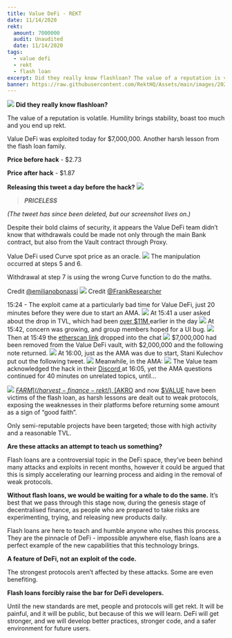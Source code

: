 ```yaml
---
title: Value DeFi - REKT
date: 11/14/2020
rekt: 
  amount: 7000000
  audit: Unaudited
  date: 11/14/2020
tags:
  - value defi
  - rekt
  - flash loan
excerpt: Did they really know flashloan? The value of a reputation is volatile. Humility brings stability - boast too much and you will get rekt. Value DeFi was exploited today for $7,000,000. Another harsh lesson from the flash loan family.
banner: https://raw.githubusercontent.com/RektHQ/Assets/main/images/2020/11/jumpoutwindow-7.jpg
---
```


![](https://raw.githubusercontent.com/RektHQ/Assets/main/images/2020/11/jumpoutwindow-7.jpg)
**Did they really know flashloan?**

The value of a reputation is volatile. Humility brings stability, boast too much and you end up rekt.

Value DeFi was exploited today for $7,000,000. Another harsh lesson from the flash loan family.

**Price before hack** - $2.73

**Price after hack** - $1.87

**Releasing this tweet a day before the hack?**
![](https://lh4.googleusercontent.com/odnNjSzV6LwKmdxXPY63HQ4SPBnxjtGstMRf3v4URKQwAqb1y_16m7O4_QRYXQq3dH5wlZiubb2ZzXrmWr0irFKbud0DFgKWAxP0OIKSHPImB_XrOFsE2n3Kwnc-xjcH08CajSd7)

> **_PRICELESS_**

_(The tweet has since been deleted, but our screenshot lives on.)_

Despite their bold claims of security, it appears the Value DeFi team didn’t know that withdrawals could be made not only through the main Bank contract, but also from the Vault contract through Proxy.

Value DeFi used Curve spot price as an oracle.
![](https://lh5.googleusercontent.com/8LivNANeDVuLd7utYUylaCzk-gG0oe_bUBZh3_XIOeilHQ-xPIpSjQ3yjQwOwhDEQUDgHT7H4C_2-0W6fT6H39XJTw2rrCv1jMqp_aj6QhTZC4DrrIGQPKeIfEH4SvPgoBLdODU1)
The manipulation occurred at steps 5 and 6.

Withdrawal at step 7 is using the wrong Curve function to do the maths.

Credit [@emilianobonassi](https://twitter.com/emilianobonassi)
![](https://lh6.googleusercontent.com/sCMxoK0s_EMlbZfZUYx-BVe9Wuq5iXDAXptoHOAsp2SXYhOgA1ZFJ7VXf83WXrRhyY38Xlf1-qXTUqMU5RMQy0u1Lw0TBNs9zV7IfwT6LJCnRrwJ4EqNvnKv3s7TcUIkWhKGQLrH)
Credit [@FrankResearcher](https://twitter.com/FrankResearcher/status/1327649421492957184?s=20)

15:24 - The exploit came at a particularly bad time for Value DeFi, just 20 minutes before they were due to start an AMA.
![](https://lh6.googleusercontent.com/AOmdisLDuND1OnUWiBCw9dNc_SsCuSRGqZcbhapOyv05JX8Nk3zwMaVB9mIQROSOvXywGoc18QOGkie-y8Sq8WMeNzt0DRDJ3N3iWK0I8U8b4yV8VShPpSe-P63Xi4PdeqL4tVCH)
At 15:41 a user asked about the drop in TVL, which had been [over $11M ](https://discordapp.com/channels/738345978750435408/745301208532516875/777212546746286120)earlier in the day
![](https://lh6.googleusercontent.com/CHKktTxXvzd1xPwEX3K1twFBsL1v6KSNjCncFX6wpdunbOAPU2mi4votbubCgKmvrCguM-PLWW7PBHe1Ms_Cf7bEjHMIq-V84zGFUqGnp-h3LwZs4lIwQ-AXH-_l6-36ocfAtIPG)
At 15:42, concern was growing, and group members hoped for a UI bug.
![](https://lh4.googleusercontent.com/piTSCrkU79lUUJidljebpv2PdMwmVC7JFeBN87kakfy-6gY_QFvDsoF_ZJq3EJRSTl4Ah_NuDZXOlsRrrxDeKV4_tKQ2diz6d94wCFzrpGI08h4Uxk7TjopdPK4j-9RgwoPSeTKY)
Then at 15:49 the [etherscan link](https://etherscan.io/tx/0x46a03488247425f845e444b9c10b52ba3c14927c687d38287c0faddc7471150a) dropped into the chat
![](https://lh5.googleusercontent.com/UkZdx33K3bt2fyUrVmBO1IT4YM0d8xbrHCK0YYavvlmcwXf9oxFmBg0-aWyorFb3e1q0nsrGaYVIPGc_0rtyY0cAsbxczJ96iUGQaKYxgTRPDqI5KcOoqt3Tj-gV70cqHQ5ziARN)
$7,000,000 had been removed from the Value DeFi vault, with $2,000,000 and the following note returned.
![](https://lh5.googleusercontent.com/_b3-umHgK4n0lvMJcrgMjVZkHTIpbdzd_OHLV73C0C4A4PBIqr_lfvDrahBPwdgmJOfDDmgBEiQ6R7-f8-H1ZBh9E3Y-5WgGbGwwk28XSfD4JcURbK9NcP3RAqWVaD7wYEzjtalp)
At 16:00, just as the AMA was due to start, Stani Kulechov put out the following tweet.
![](https://lh6.googleusercontent.com/dBkWmYCfLAx2j6xhO4SeB9FEuMNPOgrFQRzSoYUvwv5rbydivcMqj70HauqhJM0mTx8VIp_nK1jJ4ubvNgZ4H8d4EpoUBAXFwdVrbvsWKvaMKP27fgnPMmS7SEfFyaCAVnS-lFiz)
Meanwhile, in the AMA:
![](https://lh6.googleusercontent.com/e3_MrE8GywtpCPum9fpVI4dItHOA3J4Jcqqv04eGDuI4crIPMv0YfZyLCpVpVMdOsOrvv_0CWIvb38LNMxDd21RRgmvtgyc7HW5PMuw5_HrhorudSvWRBYAwoRsCk9fl1nqJpqVY)
The Value team acknowledged the hack in their [Discord ](https://discordapp.com/channels/738345978750435408/744758563376857210/777202671068381195)at 16:05, yet the AMA questions continued for 40 minutes on unrelated topics, until…

![](https://lh6.googleusercontent.com/vrOHsSMhnYTH7ezrLuhy1twz47KQEtpq4rxcNs4OOChEARyJBaIVVYVvmojSyuoVHpazliLTy0sBCvXDgnyz-9pywr6HNYHlItnFKgz-tbng1Ygu6mGm0IHWdsN-ymAHX2_dJ0wh)
[$FARM](/harvest-finance-rekt/), [$AKRO](/akropolis-rekt/) and now [$VALUE](https://bloxy.info/tx/0x46a03488247425f845e444b9c10b52ba3c14927c687d38287c0faddc7471150a) have been victims of the flash loan, as harsh lessons are dealt out to weak protocols, exposing the weaknesses in their platforms before returning some amount as a sign of “good faith”.

Only semi-reputable projects have been targeted; those with high activity and a reasonable TVL.

**Are these attacks an attempt to teach us something?**

Flash loans are a controversial topic in the DeFi space, they’ve been behind many attacks and exploits in recent months, however it could be argued that this is simply accelerating our learning process and aiding in the removal of weak protocols.

**Without flash loans, we would be waiting for a whale to do the same.** It’s best that we pass through this stage now, during the genesis stage of decentralised finance, as people who are prepared to take risks are experimenting, trying, and releasing new products daily.

Flash loans are here to teach and humble anyone who rushes this process. They are the pinnacle of DeFi - impossible anywhere else, flash loans are a perfect example of the new capabilities that this technology brings.

**A feature of DeFi, not an exploit of the code.**

The strongest protocols aren’t affected by these attacks. Some are even benefiting.

**Flash loans forcibly raise the bar for DeFi developers.**

Until the new standards are met, people and protocols will get rekt. It will be painful, and it will be public, but because of this we will learn. DeFi will get stronger, and we will develop better practices, stronger code, and a safer environment for future users.
